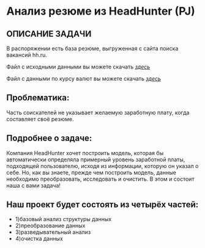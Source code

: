 # Анализ резюме из HeadHunter (PJ)

## ОПИСАНИЕ ЗАДАЧИ
В распоряжении есть база резюме, выгруженная с сайта поиска вакансий hh.ru.

Файл с исходными данными вы можете скачать [*здесь*](https://drive.google.com/file/d/1rIeApJw9ygavQ9vaqrZbtLeSj8hwW9vL/view?usp=sharing)

Файл с данными по курсу валют вы можете скачать [*здесь*](https://drive.google.com/file/d/1gCrf3pw1eTF0memXHn05XwTpQ5fgnBtE/view?usp=sharing)

## Проблематика:
Часть соискателей не указывает желаемую заработную плату, когда составляет своё резюме.

## Подробнее о задаче: 
Компания HeadHunter хочет построить модель, которая бы автоматически определяла примерный уровень заработной платы, подходящей пользователю, исходя из информации, которую он указал о себе. Но, как вы знаете, прежде чем построить модель, данные необходимо преобразовать, исследовать и очистить. В этом и состоит наша с вами задача!

## Наш проект будет состоять из четырёх частей:

* 1)базовый анализ структуры данных
* 2)преобразование данных
* 3)разведывательный анализ
* 4)очистка данных